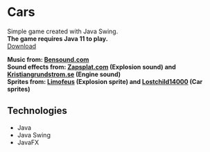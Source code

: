 # Cars
Simple game created with Java Swing.  
**The game requires Java 11 to play.**  
[Download](https://github.com/rafallyczek/cars/raw/main/target/cars-1.0-SNAPSHOT-jar-with-dependencies.jar)  
  
**Music from: [Bensound.com](https://www.bensound.com/)**  
**Sound effects from: [Zapsplat.com](https://www.zapsplat.com/) (Explosion sound) and [Kristiangrundstrom.se](https://www.kristiangrundstrom.se/engines/) (Engine sound)**  
**Sprites from: [Limofeus](https://limofeus.itch.io/pixel-simulations) (Explosion sprite) and [Lostchild14000](https://www.deviantart.com/lostchild14000/art/Car-Sprite-Sheet-654708133) (Car sprites)**  
## Technologies
* Java
* Java Swing
* JavaFX
